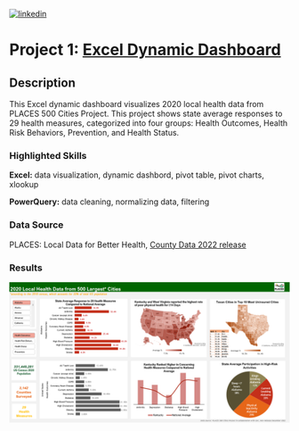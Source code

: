 
[![linkedin](https://img.shields.io/badge/linkedin-0A66C2?style=for-the-badge&logo=linkedin&logoColor=white)](https://www.linkedin.com/in/pathompon/)


# Project 1: [Excel Dynamic Dashboard](https://github.com/pammoon14/500-Cities-Project)
## Description
This Excel dynamic dashboard visualizes 2020 local health data from PLACES 500 Cities Project.
This project shows state average responses to 29 health measures, categorized into four groups: Health Outcomes, Health Risk Behaviors, Prevention, and Health Status.

### Highlighted Skills
**Excel:** data visualization, dynamic dashbord, pivot table, pivot charts, xlookup

**PowerQuery:** data cleaning, normalizing data, filtering


### Data Source
PLACES: Local Data for Better Health, [County Data 2022 release](https://chronicdata.cdc.gov/500-Cities-Places/PLACES-Local-Data-for-Better-Health-County-Data-20/swc5-untb)

### Results 
![](https://github.com/pammoon14/500-Cities-Project/blob/992b2bebe80cc472cc81b34808e05361c96adc77/image/Screenshot_500_Cities_Projcet_Dashboard.png)

